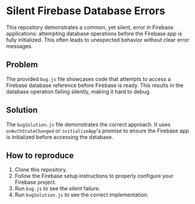 # Silent Firebase Database Errors

This repository demonstrates a common, yet silent, error in Firebase applications: attempting database operations before the Firebase app is fully initialized. This often leads to unexpected behavior without clear error messages.

## Problem

The provided `bug.js` file showcases code that attempts to access a Firebase database reference before Firebase is ready.  This results in the database operation failing silently, making it hard to debug.

## Solution

The `bugSolution.js` file demonstrates the correct approach. It uses `onAuthStateChanged` or `initializeApp`'s promise to ensure the Firebase app is initialized before accessing the database.

## How to reproduce

1. Clone this repository.
2. Follow the Firebase setup instructions to properly configure your Firebase project.
3. Run `bug.js` to see the silent failure.
4. Run `bugSolution.js` to see the correct implementation.